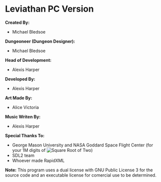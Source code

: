 Leviathan PC Version
=======

**Created By:**
* Michael Bledsoe

**Dungeoneer (Dungeon Designer):**
* Michael Bledsoe 

**Head of Development:**
* Alexis Harper

**Developed By:**
* Alexis Harper

**Art Made By:**
* Alice Victoria

**Music Writen By:**
* Alexis Harper

**Special Thanks To:**
* George Mason University and NASA Goddard Space Flight Center (for your 1M digits of <img src="https://latex.codecogs.com/svg.latex?\sqrt{2}" title="Square Root of Two" />)
* SDL2 team
* Whoever made RapidXML

**Note:**
This program uses a dual license with GNU Public License 3 for the source code and an executable license for comercial use to be determined.
